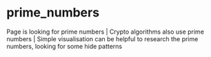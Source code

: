 # prime_numbers
Page is looking for prime numbers | Crypto algorithms also use prime numbers | Simple visualisation can be helpful to research the prime numbers, looking for some hide patterns
